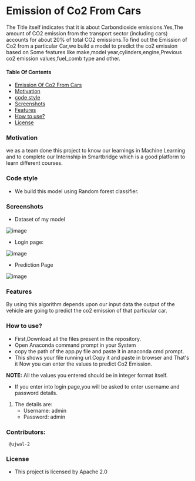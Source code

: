 # **Emission of Co2 From Cars**
The Title itself indicates that it is about Carbondioxide emissions.Yes,The amount of CO2 emission from the transport sector (including cars)
accounts for about 20% of total CO2 emissions.To find out the Emission of Co2 from a particular Car,we build a model to predict the co2 emission 
based on Some features like make,model year,cylinders,engine,Previous co2 emission values,fuel_comb type and other.

#### Table Of Contents
- [Emission Of Co2 From Cars](https://github.com/SmartPracticeschool/llSPS-INT-3122-Emission-of-Co2-From-Cars/blob/master/README.md#emission-of-co2-from-cars)
- [Motivation](https://github.com/SmartPracticeschool/llSPS-INT-3122-Emission-of-Co2-From-Cars/blob/master/README.md#motivation)
- [code style](https://github.com/SmartPracticeschool/llSPS-INT-3122-Emission-of-Co2-From-Cars/blob/master/README.md#code-style)
- [Screenshots](https://github.com/SmartPracticeschool/llSPS-INT-3122-Emission-of-Co2-From-Cars/blob/master/README.md#screenshots)
- [Features](https://github.com/SmartPracticeschool/llSPS-INT-3122-Emission-of-Co2-From-Cars/blob/master/README.md#features)
- [How to use?](https://github.com/SmartPracticeschool/llSPS-INT-3122-Emission-of-Co2-From-Cars/blob/master/README.md#how-to-use)
- [License](https://github.com/SmartPracticeschool/llSPS-INT-3122-Emission-of-Co2-From-Cars/blob/master/README.md#license)

### Motivation
we as a team done this project to know our learnings in Machine Learning and to complete our Internship in Smartbridge which is a good platform to 
learn different courses.

### Code style
- We build this model using Random forest classifier.

### Screenshots
- Dataset of my model

![image](https://user-images.githubusercontent.com/61023747/86532952-5623cc00-beeb-11ea-9fe7-b9f24ea1ab41.png)

- Login page:

![image](https://user-images.githubusercontent.com/61023747/86533037-f24dd300-beeb-11ea-8809-2cf58fe6e502.png)

- Prediction Page

![image](https://user-images.githubusercontent.com/61023747/86533096-39d45f00-beec-11ea-82f1-94eb84928173.png)

### Features
By using this algorithm depends upon our input data the output
of the vehicle are going to predict the co2 emission of that
particular car.

### How to use?
- First,Download all the files present in the repository.
- Open Anaconda command prompt in your System
- copy the path of the app.py file and paste it in anaconda cmd prompt.
- This shows your file running url.Copy it and paste in browser and That's it Now you can enter the values to predict Co2 Emission. 

**NOTE:** All the values you entered should be in integer format itself.
- If you enter into login page,you will be asked to enter username and password details.
1. The details are:
   - Username: admin
   - Password: admin
   
### Contributors:
     @ujwal-2

### License
- This project is licensed by Apache 2.0 



